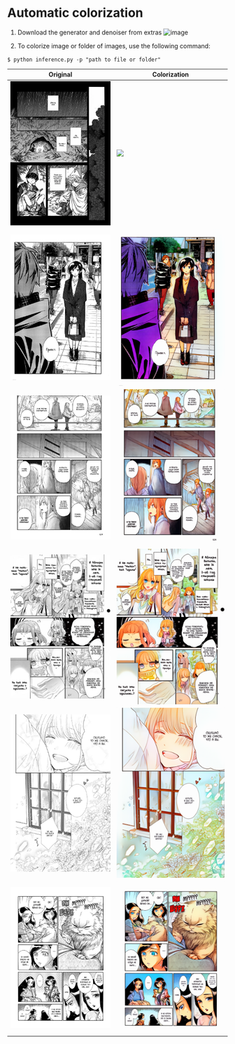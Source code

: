 # Automatic colorization

1. Download the generator and denoiser from extras
   ![image](https://github.com/Kaiser42/Manga-Colorization-GUI/assets/172440621/a5bf5a48-c398-4669-bf2d-d6a21688be2a)

3. To colorize image or folder of images, use the following command:
```
$ python inference.py -p "path to file or folder"
```

| Original      | Colorization      |
|------------|-------------|
| <img src="figures/bw1.jpg" width="512"> | <img src="figures/color1.png" width="512"> |
| <img src="figures/bw2.jpg" width="512"> | <img src="figures/color2.png" width="512"> |
| <img src="figures/bw3.jpg" width="512"> | <img src="figures/color3.png" width="512"> |
| <img src="figures/bw4.jpg" width="512"> | <img src="figures/color4.png" width="512"> |
| <img src="figures/bw5.jpg" width="512"> | <img src="figures/color5.png" width="512"> |
| <img src="figures/bw6.jpg" width="512"> | <img src="figures/color6.png" width="512"> |
